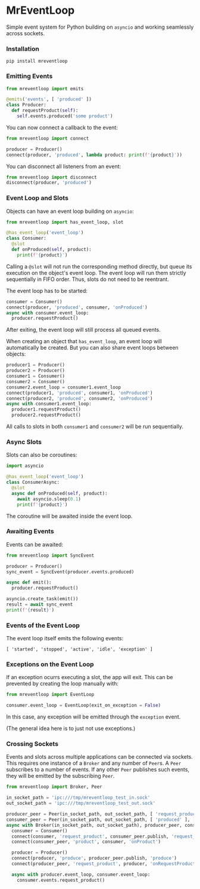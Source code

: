 # MrEventLoop
Simple event system for Python building on `asyncio` and working seamlessly across sockets.

### Installation
```
pip install mreventloop
```

### Emitting Events
```python
from mreventloop import emits

@emits('events', [ 'produced' ])
class Producer:
  def requestProduct(self):
    self.events.produced('some product')
```

You can now connect a callback to the event:
```python
from mreventloop import connect

producer = Producer()
connect(producer, 'produced', lambda product: print(f'{product}'))
```
You can disconnect all listeners from an event:
```python
from mreventloop import disconnect
disconnect(producer, 'produced')
```

### Event Loop and Slots
Objects can have an event loop building on `asyncio`:
```python
from mreventloop import has_event_loop, slot

@has_event_loop('event_loop')
class Consumer:
  @slot
  def onProduced(self, product):
    print(f'{product}')
```
Calling a `@slot` will not run the corresponding method directly,
but queue its execution on the object's event loop.
The event loop will run them strictly sequentially in FIFO order.
Thus, slots do not need to be reentrant.

The event loop has to be started:
```python
consumer = Consumer()
connect(producer, 'produced', consumer, 'onProduced')
async with consumer.event_loop:
  producer.requestProduct()
```
After exiting, the event loop will still process all queued events.

When creating an object that `has_event_loop`,
an event loop will automatically be created.
But you can also share event loops between objects:
```python
producer1 = Producer()
producer2 = Producer()
consumer1 = Consumer()
consumer2 = Consumer()
consumer2.event_loop = consumer1.event_loop
connect(producer1, 'produced', consumer1, 'onProduced')
connect(producer2, 'produced', consumer2, 'onProduced')
async with consumer1.event_loop:
  producer1.requestProduct()
  producer2.requestProduct()
```
All calls to slots in both `consumer1` and `consumer2` will be run sequentially.

### Async Slots
Slots can also be coroutines:
```python
import asyncio

@has_event_loop('event_loop')
class ConsumerAsync:
  @slot
  async def onProduced(self, product):
    await asyncio.sleep(0.1)
    print(f'{product}')
```
The coroutine will be awaited inside the event loop.


### Awaiting Events
Events can be awaited:
```python
from mreventloop import SyncEvent

producer = Producer()
sync_event = SyncEvent(producer.events.produced)

async def emit():
  producer.requestProduct()

asyncio.create_task(emit())
result = await sync_event
print(f'{result}')
```

### Events of the Event Loop
The event loop itself emits the following events:
```
[ 'started', 'stopped', 'active', 'idle', 'exception' ]
```

### Exceptions on the Event Loop
If an exception ocurrs executing a slot, the app will exit.
This can be prevented by creating the loop manually with:
```python
from mreventloop import EventLoop

consumer.event_loop = EventLoop(exit_on_exception = False)
```
In this case, any exception will be emitted through the `exception` event.

(The general idea here is to just not use exceptions.)


### Crossing Sockets
Events and slots across multiple applications can be connected via sockets.
This requires one instance of a `Broker` and any number of `Peer`s.
A `Peer` subscribes to a number of events.
If any other `Peer` publishes such events,
they will be emitted by the subscribing `Peer`.

```python
from mreventloop import Broker, Peer

in_socket_path = 'ipc:///tmp/mreventloop_test_in.sock'
out_socket_path = 'ipc:///tmp/mreventloop_test_out.sock'

producer_peer = Peer(in_socket_path, out_socket_path, [ 'request_product' ], [ 'produced' ])
consumer_peer = Peer(in_socket_path, out_socket_path, [ 'produced' ], [ 'request_product' ])
async with Broker(in_socket_path, out_socket_path), producer_peer, consumer_peer:
  consumer = Consumer()
  connect(consumer, 'request_product', consumer_peer.publish, 'request_product')
  connect(consumer_peer, 'product', consumer, 'onProduct')

  producer = Producer()
  connect(producer, 'produce', producer_peer.publish, 'produce')
  connect(producer_peer, 'request_product', producer, 'onRequestProduct')

  async with producer.event_loop, consumer.event_loop:
    consumer.events.request_product()
```
